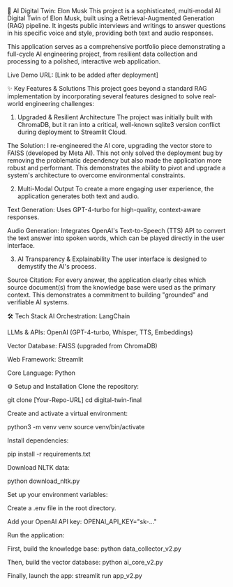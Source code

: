 🚀 AI Digital Twin: Elon Musk
This project is a sophisticated, multi-modal AI Digital Twin of Elon Musk, built using a Retrieval-Augmented Generation (RAG) pipeline. It ingests public interviews and writings to answer questions in his specific voice and style, providing both text and audio responses.

This application serves as a comprehensive portfolio piece demonstrating a full-cycle AI engineering project, from resilient data collection and processing to a polished, interactive web application.

Live Demo URL: [Link to be added after deployment]

✨ Key Features & Solutions
This project goes beyond a standard RAG implementation by incorporating several features designed to solve real-world engineering challenges:

1. Upgraded & Resilient Architecture
The project was initially built with ChromaDB, but it ran into a critical, well-known sqlite3 version conflict during deployment to Streamlit Cloud.

The Solution: I re-engineered the AI core, upgrading the vector store to FAISS (developed by Meta AI). This not only solved the deployment bug by removing the problematic dependency but also made the application more robust and performant. This demonstrates the ability to pivot and upgrade a system's architecture to overcome environmental constraints.

2. Multi-Modal Output
To create a more engaging user experience, the application generates both text and audio.

Text Generation: Uses GPT-4-turbo for high-quality, context-aware responses.

Audio Generation: Integrates OpenAI's Text-to-Speech (TTS) API to convert the text answer into spoken words, which can be played directly in the user interface.

3. AI Transparency & Explainability
The user interface is designed to demystify the AI's process.

Source Citation: For every answer, the application clearly cites which source document(s) from the knowledge base were used as the primary context. This demonstrates a commitment to building "grounded" and verifiable AI systems.

🛠️ Tech Stack
AI Orchestration: LangChain

LLMs & APIs: OpenAI (GPT-4-turbo, Whisper, TTS, Embeddings)

Vector Database: FAISS (upgraded from ChromaDB)

Web Framework: Streamlit

Core Language: Python

⚙️ Setup and Installation
Clone the repository:

git clone [Your-Repo-URL]
cd digital-twin-final

Create and activate a virtual environment:

python3 -m venv venv
source venv/bin/activate

Install dependencies:

pip install -r requirements.txt

Download NLTK data:

python download_nltk.py

Set up your environment variables:

Create a .env file in the root directory.

Add your OpenAI API key: OPENAI_API_KEY="sk-..."

Run the application:

First, build the knowledge base: python data_collector_v2.py

Then, build the vector database: python ai_core_v2.py

Finally, launch the app: streamlit run app_v2.py
